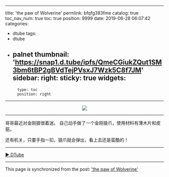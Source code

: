 
---
title: 'the paw of Wolverine'
permlink: bfqfg383fme
catalog: true
toc_nav_num: true
toc: true
position: 9999
date: 2019-06-28 06:07:42
categories:
- dtube
tags:
- dtube
- palnet
thumbnail: 'https://snap1.d.tube/ipfs/QmeCGiukZQut1SM3bm6tBP2gBVdTejPVsxJ7Wzk5C8f7JM'
sidebar:
    right:
        sticky: true
widgets:
    -
        type: toc
        position: right
---


<center><a href='https://d.tube/#!/v/andrewma/bfqfg383fme'><img src='https://snap1.d.tube/ipfs/QmeCGiukZQut1SM3bm6tBP2gBVdTejPVsxJ7Wzk5C8f7JM'></a></center><hr>

哥哥最近对金刚狼很着迷。
自己动手做了一个金刚狼爪，使用材料有薄木片和皮筋。

还有机关，只要手指一扣，狼爪就会弹出，看上去还是蛮酷的！

<hr><a href='https://d.tube/#!/v/andrewma/bfqfg383fme'> ▶️ DTube</a><br />

- - -

This page is synchronized from the post: ['the paw of Wolverine'](https://steemit.com/@andrewma/bfqfg383fme)
